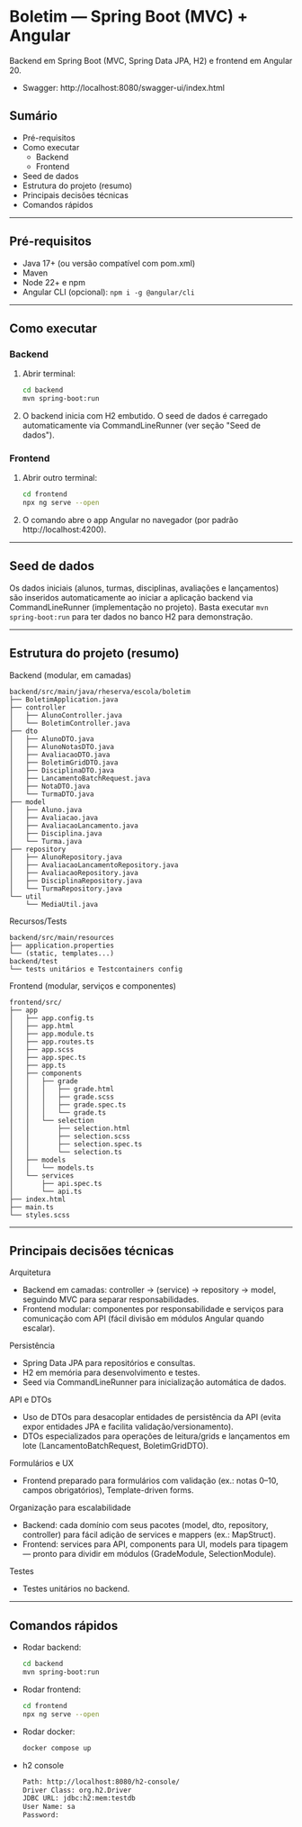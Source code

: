 # Boletim — Spring Boot (MVC) + Angular

Backend em Spring Boot (MVC, Spring Data JPA, H2) e frontend em Angular 20.

- Swagger: http://localhost:8080/swagger-ui/index.html

## Sumário
- Pré-requisitos
- Como executar
  - Backend
  - Frontend
- Seed de dados
- Estrutura do projeto (resumo)
- Principais decisões técnicas
- Comandos rápidos

---

## Pré-requisitos
- Java 17+ (ou versão compatível com pom.xml)
- Maven
- Node 22+ e npm
- Angular CLI (opcional): `npm i -g @angular/cli`

---

## Como executar

### Backend
1. Abrir terminal:
   ```bash
   cd backend
   mvn spring-boot:run
   ```
2. O backend inicia com H2 embutido. O seed de dados é carregado automaticamente via CommandLineRunner (ver seção "Seed de dados").

### Frontend
1. Abrir outro terminal:
   ```bash
   cd frontend
   npx ng serve --open
   ```
2. O comando abre o app Angular no navegador (por padrão http://localhost:4200).

---

## Seed de dados
Os dados iniciais (alunos, turmas, disciplinas, avaliações e lançamentos) são inseridos automaticamente ao iniciar a aplicação backend via CommandLineRunner (implementação no projeto). Basta executar `mvn spring-boot:run` para ter dados no banco H2 para demonstração.

---

## Estrutura do projeto (resumo)

Backend (modular, em camadas)
```
backend/src/main/java/rheserva/escola/boletim
├── BoletimApplication.java
├── controller
│   ├── AlunoController.java
│   └── BoletimController.java
├── dto
│   ├── AlunoDTO.java
│   ├── AlunoNotasDTO.java
│   ├── AvaliacaoDTO.java
│   ├── BoletimGridDTO.java
│   ├── DisciplinaDTO.java
│   ├── LancamentoBatchRequest.java
│   ├── NotaDTO.java
│   └── TurmaDTO.java
├── model
│   ├── Aluno.java
│   ├── Avaliacao.java
│   ├── AvaliacaoLancamento.java
│   ├── Disciplina.java
│   └── Turma.java
├── repository
│   ├── AlunoRepository.java
│   ├── AvaliacaoLancamentoRepository.java
│   ├── AvaliacaoRepository.java
│   ├── DisciplinaRepository.java
│   └── TurmaRepository.java
└── util
    └── MediaUtil.java
```

Recursos/Tests
```
backend/src/main/resources
├── application.properties
└── (static, templates...)
backend/test
└── tests unitários e Testcontainers config
```

Frontend (modular, serviços e componentes)
```
frontend/src/
├── app
│   ├── app.config.ts
│   ├── app.html
│   ├── app.module.ts
│   ├── app.routes.ts
│   ├── app.scss
│   ├── app.spec.ts
│   ├── app.ts
│   ├── components
│   │   ├── grade
│   │   │   ├── grade.html
│   │   │   ├── grade.scss
│   │   │   ├── grade.spec.ts
│   │   │   └── grade.ts
│   │   └── selection
│   │       ├── selection.html
│   │       ├── selection.scss
│   │       ├── selection.spec.ts
│   │       └── selection.ts
│   ├── models
│   │   └── models.ts
│   └── services
│       ├── api.spec.ts
│       └── api.ts
├── index.html
├── main.ts
└── styles.scss
```

---

## Principais decisões técnicas

Arquitetura
- Backend em camadas: controller → (service) → repository → model, seguindo MVC para separar responsabilidades.
- Frontend modular: componentes por responsabilidade e serviços para comunicação com API (fácil divisão em módulos Angular quando escalar).

Persistência
- Spring Data JPA para repositórios e consultas.
- H2 em memória para desenvolvimento e testes.
- Seed via CommandLineRunner para inicialização automática de dados.

API e DTOs
- Uso de DTOs para desacoplar entidades de persistência da API (evita expor entidades JPA e facilita validação/versionamento).
- DTOs especializados para operações de leitura/grids e lançamentos em lote (LancamentoBatchRequest, BoletimGridDTO).

Formulários e UX
- Frontend preparado para formulários com validação (ex.: notas 0–10, campos obrigatórios), Template-driven forms.

Organização para escalabilidade
- Backend: cada domínio com seus pacotes (model, dto, repository, controller) para fácil adição de services e mappers (ex.: MapStruct).
- Frontend: services para API, components para UI, models para tipagem — pronto para dividir em módulos (GradeModule, SelectionModule).

Testes
- Testes unitários no backend.

---

## Comandos rápidos
- Rodar backend:
  ```bash
  cd backend
  mvn spring-boot:run
  ```
- Rodar frontend:
  ```bash
  cd frontend
  npx ng serve --open
  ```
- Rodar docker:
  ```bash
  docker compose up
  ```
- h2 console
  ```bash
  Path: http://localhost:8080/h2-console/
  Driver Class: org.h2.Driver
  JDBC URL: jdbc:h2:mem:testdb
  User Name: sa
  Password:
  ```

